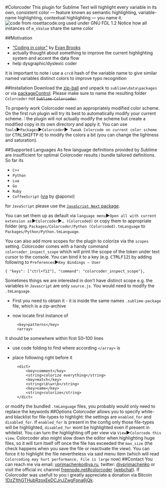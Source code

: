 #Colorcoder
This plugin for Sublime Text will highlight every variable in its own, consistent color — feature known as semantic highlighting, variable-name highlighting, contextual highlighting — you name it.
![code from rosettacode.org used under GNU FDL 1.2](https://dl.dropboxusercontent.com/u/14672987/site/colorcoder/colorcoder.png)
Notice how all instances of `m_nValue` share the same color

##Motivation
 - [“Coding in color”](https://medium.com/p/3a6db2743a1e/) by [Evan Brooks](https://medium.com/@evnbr)
 - actually thought about something to improve the current highlighting system and accent the data flow
 - help dysgraphic/dyslexic coder

it is important to note i use a `crc8` hash of the variable name to give similar named variables distinct colors to improve typo recognition

##Installation
Download the [zip-ball](https://github.com/vprimachenko/Sublime-Colorcoder/archive/master.zip) and unpack to `sublime\data\packages` or via [packageControl](https://sublime.wbond.net/). Please make sure to name the resulting folder `Colorcoder` not ~~`Sublime-Colorcoder`~~.

To properly work Colorcoder need an appropriately modified color scheme. On the first run plugin will try its best to automatically modify your current scheme. :grey_exclamation: the plugin will not actually modify the scheme but create a modified copy in its own directory and apply it. 
You can use `Tools`▶`Packages`▶`Colorcoder`▶` Tweak Colorcode on current color scheme` (or <kbd>CTRL</kbd><kbd>SHIFT</kbd><kbd>P</kbd> it) to modify the colors a bit (you can change the lightness and saturation).

##Supported Languages
As few language definitions provided by Sublime are insufficient for optimal Colorcoder results i bundle tailored definitions. So far its

 - `C++`
 - `Python`
 - `Lua`
 - `Go`
 - `Ruby`
 - `CoffeeScript` ([via](https://github.com/aponxi/sublime-better-coffeescript/blob/master/CoffeeScript.tmLanguage) by @aponxi)

for `JavaScript` please use the [`JavaScript Next` package](https://github.com/Benvie/JavaScriptNext.tmLanguage).

You can set them up as default via `language menu`▶`Open all with current extension as`▶`Colorcoder`▶`… (Colorcoded)` or copy them to appropriate folder (erg. `Packages/Colorcoder/Python (Colorcoded).tmLanguage` to `Packages/Python/Python.tmLanguage`.

 You can also add more scopes for the plugin to colorize via the `scopes` setting. Colorcoder comes with a handy command `colorcoder_inspect_scope` which will print the scope of the token under text cursor to the console. You can bind it to a key (e.g. <kbd>CTRL</kbd><kbd>F12</kbd>) by adding following to `Preferences`▶`Key Bindings – User`

	{ "keys": ["ctrl+f12"], "command": "colorcoder_inspect_scope"},

Sometimes things we are interested in don't have distinct scope e.g. the variables in `Javascript` are only `source.js`. You would need to modify the `.tmLanguage`.

- First you need to obtain it - it is inside the same names `.sublime-package` file, which is a zip-archive
- now locate first instance of

		<key>patterns</key>
		<array>

it should be somewhere within first 50–100 lines
- use code folding to find where according `</array>` is
- place following right before it

		<dict>
			<key>comment</key>
			<string>colorize everything</string>
			<key>match</key>
			<string>\b\w+\b</string>
			<key>name</key>
			<string>colorize</string>
		</dict>

or modify the bundled `.tmLanguage` files, you probably would only need to replace the keywords
##Options
Colorcoder allows you to specify white- and blacklist for file-types to highlight: the settings are `enabled_for` and `disabled_for`. If `enabled_for` is present in the config only those file-types will be highlighted, `disabled_for` wont be highlighted even if present in whitelist. 
You can turn the highlighting off per view via `View`▶`Colorcode this view`.
Colorcoder also might slow down the editor when highlighting huge files, so it will turn itself off once the file has exceeded the `max_size` (the check happens when you save the file or reactivate the view). You can force it to highlight the file nevertheless via said menu item (which will read `Colorcoding may hurt performance, File is large` now)
##Contact
You can reach me via email: [vprimachenko@ya.ru](mailto:vprimachenko@ya.ru), twitter: [@vprimachenko](https://twitter.com/vprimachenko) or visit the official irc channel [freenode.net#colorcoder](irc://irc.freenode.net/colorcoder) ([webchat](http://webchat.freenode.net/?channels=colorcoder)). If Colorcoder was usefull to you i greatly appreciate a donation via Bitcoin [1DzZ1thGTHubRzoxEeDCJnJZwgFpna6jQk](bitcoin:1DzZ1thGTHubRzoxEeDCJnJZwgFpna6jQk).
